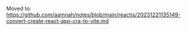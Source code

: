 Moved to: https://github.com/aamnah/notes/blob/main/reactjs/20231221135149-convert-create-react-app-cra-to-vite.md